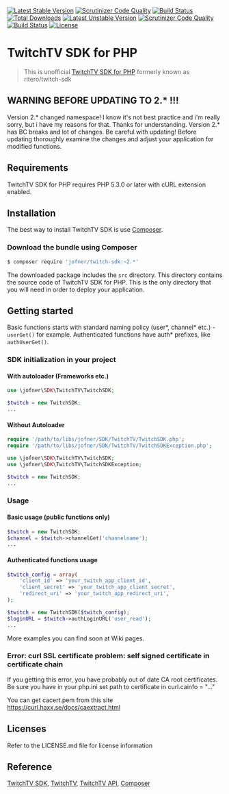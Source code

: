 [![Latest Stable Version](https://poser.pugx.org/ritero/twitch-sdk/v/stable)](https://packagist.org/packages/ritero/twitch-sdk) [![Scrutinizer Code Quality](https://scrutinizer-ci.com/g/jofner/Twitch-SDK/badges/quality-score.png?b=master)](https://scrutinizer-ci.com/g/jofner/Twitch-SDK/?branch=master) [![Build Status](https://scrutinizer-ci.com/g/jofner/Twitch-SDK/badges/build.png?b=master)](https://scrutinizer-ci.com/g/jofner/Twitch-SDK/build-status/master) [![Total Downloads](https://poser.pugx.org/ritero/twitch-sdk/downloads)](https://packagist.org/packages/ritero/twitch-sdk) [![Latest Unstable Version](https://poser.pugx.org/ritero/twitch-sdk/v/unstable)](https://packagist.org/packages/ritero/twitch-sdk#dev-develop) [![Scrutinizer Code Quality](https://scrutinizer-ci.com/g/jofner/Twitch-SDK/badges/quality-score.png?b=develop)](https://scrutinizer-ci.com/g/jofner/Twitch-SDK/?branch=develop) [![Build Status](https://scrutinizer-ci.com/g/jofner/Twitch-SDK/badges/build.png?b=develop)](https://scrutinizer-ci.com/g/jofner/Twitch-SDK/build-status/develop) [![License](https://poser.pugx.org/ritero/twitch-sdk/license)](https://packagist.org/packages/ritero/twitch-sdk)

# TwitchTV SDK for PHP

> This is unofficial [TwitchTV SDK for PHP](https://github.com/jofner/Twitch-SDK) formerly known as ritero/twitch-sdk

## WARNING BEFORE UPDATING TO 2.* !!!

Version 2.* changed namespace! I know it's not best practice and i'm really sorry, but i have my reasons for that. Thanks for understanding.
Version 2.* has BC breaks and lot of changes. Be careful with updating! Before updating thoroughly examine the changes and adjust your application for modified functions.

## Requirements

TwitchTV SDK for PHP requires PHP 5.3.0 or later with cURL extension enabled.

## Installation

The best way to install TwitchTV SDK is use [Composer](http://getcomposer.org/).

### Download the bundle using Composer

```bash
$ composer require 'jofner/twitch-sdk:~2.*'
```

The downloaded package includes the `src` directory. This directory contains
the source code of TwitchTV SDK for PHP. This is the only directory
that you will need in order to deploy your application.

## Getting started

Basic functions starts with standard naming policy (user*, channel* etc.) -
`userGet()` for example. Authenticated functions have auth* prefixes,
like `authUserGet()`.

### SDK initialization in your project

#### With autoloader (Frameworks etc.)

```php
use \jofner\SDK\TwitchTV\TwitchSDK;

$twitch = new TwitchSDK;
...
```

#### Without Autoloader

```php
require '/path/to/libs/jofner/SDK/TwitchTV/TwitchSDK.php';
require '/path/to/libs/jofner/SDK/TwitchTV/TwitchSDKException.php';

use \jofner\SDK\TwitchTV\TwitchSDK;
use \jofner\SDK\TwitchTV\TwitchSDKException;

$twitch = new TwitchSDK;
...
```

### Usage

#### Basic usage (public functions only)

```php
$twitch = new TwitchSDK;
$channel = $twitch->channelGet('channelname');
...
```

#### Authenticated functions usage

```php
$twitch_config = array(
    'client_id' => 'your_twitch_app_client_id',
    'client_secret' => 'your_twitch_app_client_secret',
    'redirect_uri' => 'your_twitch_app_redirect_uri',
);

$twitch = new TwitchSDK($twitch_config);
$loginURL = $twitch->authLoginURL('user_read');
...
```

More examples you can find soon at Wiki pages.

### Error: curl SSL certificate problem: self signed certificate in certificate chain

If you getting this error, you have probably out of date CA root certificates.
Be sure you have in your php.ini set path to certificate in curl.cainfo = "..."

You can get cacert.pem from this site https://curl.haxx.se/docs/caextract.html

## Licenses

Refer to the LICENSE.md file for license information

## Reference

[TwitchTV SDK](https://github.com/jofner/Twitch-SDK),
[TwitchTV](http://www.twitch.tv/),
[TwitchTV API](https://github.com/justintv/Twitch-API),
[Composer](http://getcomposer.org/)
